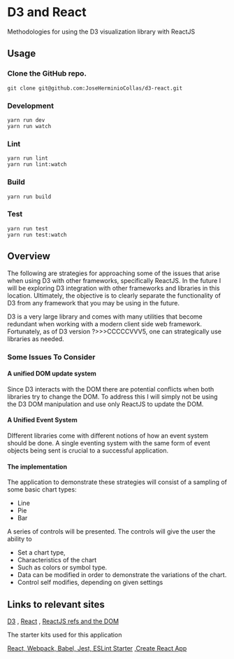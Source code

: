 # D3 and React

Methodologies for using the D3 visualization library with ReactJS

## Usage

### Clone the GitHub repo.

```    
git clone git@github.com:JoseHerminioCollas/d3-react.git
```

### Development

```    
yarn run dev
yarn run watch
```    

### Lint

```    
yarn run lint
yarn run lint:watch
```    

### Build

```    
yarn run build
```    

### Test
```    
yarn run test
yarn run test:watch
```    

## Overview

The following are strategies for approaching some of the issues that arise when using D3 with other frameworks, specifically ReactJS. In the future I will be exploring D3 integration with other frameworks and libraries in this location. Ultimately, the objective is to clearly separate the functionality of D3 from any framework that you may be using in the future. 

D3 is a very large library and comes with many utilities that become redundant when working with a modern client side web framework. Fortunately, as of D3 version ?>>>CCCCCVVV5, one can strategically use libraries as needed.

### Some Issues To Consider

#### A unified DOM update system

Since D3 interacts with the DOM there are potential conflicts when both libraries try to change the DOM. To address this I will simply not be using the D3 DOM manipulation and use only ReactJS to update the DOM. 

#### A Unified Event System

DIfferent libraries come with different notions of how an event system should be done. A single eventing system with the same form of event objects being sent is crucial to a successful application.

#### The implementation

The application to demonstrate these strategies will consist of a sampling of some basic chart types: 
 - Line 
 - Pie 
 - Bar 

A series of controls will be presented. The controls will give the user the ability to 

 - Set a chart type, 
 - Characteristics of the chart 
 - Such as colors or symbol type. 
 - Data can be modified in order to demonstrate the variations of the chart.
 - Control self modifies, depending on given settings

## Links to relevant sites

[D3](https://d3js.org/)
 , [React](https://reactjs.org/)
 , [ReactJS refs and the DOM](https://reactjs.org/docs/refs-and-the-dom.html)

The starter kits used for this application

[React, Webpack, Babel, Jest, ESLint Starter](https://github.com/oscarmorrison/react-webpack-starter)
 ,[Create React App](https://github.com/facebookincubator/create-react-app)




